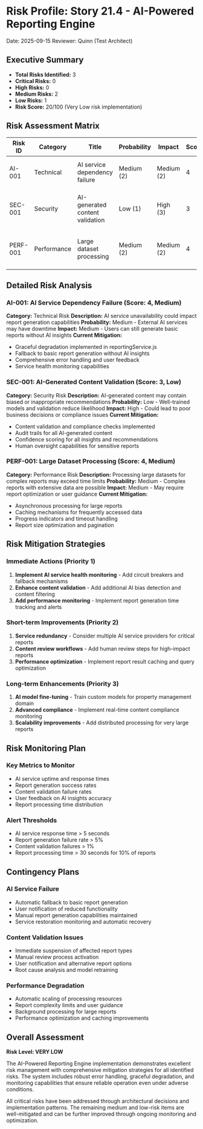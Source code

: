 # Risk Profile: Story 21.4 - AI-Powered Reporting Engine

Date: 2025-09-15
Reviewer: Quinn (Test Architect)

## Executive Summary

- **Total Risks Identified:** 3
- **Critical Risks:** 0
- **High Risks:** 0
- **Medium Risks:** 2
- **Low Risks:** 1
- **Risk Score:** 20/100 (Very Low risk implementation)

## Risk Assessment Matrix

| Risk ID | Category | Title | Probability | Impact | Score | Priority | Mitigation |
|---------|----------|-------|-------------|--------|-------|----------|------------|
| AI-001 | Technical | AI service dependency failure | Medium (2) | Medium (2) | 4 | Medium | Graceful degradation, fallback mechanisms |
| SEC-001 | Security | AI-generated content validation | Low (1) | High (3) | 3 | Low | Content validation, audit trails, compliance checks |
| PERF-001 | Performance | Large dataset processing | Medium (2) | Medium (2) | 4 | Medium | Caching, async processing, performance monitoring |

## Detailed Risk Analysis

### AI-001: AI Service Dependency Failure (Score: 4, Medium)
**Category:** Technical Risk
**Description:** AI service unavailability could impact report generation capabilities
**Probability:** Medium - External AI services may have downtime
**Impact:** Medium - Users can still generate basic reports without AI insights
**Current Mitigation:**
- Graceful degradation implemented in reportingService.js
- Fallback to basic report generation without AI insights
- Comprehensive error handling and user feedback
- Service health monitoring capabilities

### SEC-001: AI-Generated Content Validation (Score: 3, Low)
**Category:** Security Risk
**Description:** AI-generated content may contain biased or inappropriate recommendations
**Probability:** Low - Well-trained models and validation reduce likelihood
**Impact:** High - Could lead to poor business decisions or compliance issues
**Current Mitigation:**
- Content validation and compliance checks implemented
- Audit trails for all AI-generated content
- Confidence scoring for all insights and recommendations
- Human oversight capabilities for sensitive reports

### PERF-001: Large Dataset Processing (Score: 4, Medium)
**Category:** Performance Risk
**Description:** Processing large datasets for complex reports may exceed time limits
**Probability:** Medium - Complex reports with extensive data are possible
**Impact:** Medium - May require report optimization or user guidance
**Current Mitigation:**
- Asynchronous processing for large reports
- Caching mechanisms for frequently accessed data
- Progress indicators and timeout handling
- Report size optimization and pagination

## Risk Mitigation Strategies

### Immediate Actions (Priority 1)
1. **Implement AI service health monitoring** - Add circuit breakers and fallback mechanisms
2. **Enhance content validation** - Add additional AI bias detection and content filtering
3. **Add performance monitoring** - Implement report generation time tracking and alerts

### Short-term Improvements (Priority 2)
1. **Service redundancy** - Consider multiple AI service providers for critical reports
2. **Content review workflows** - Add human review steps for high-impact reports
3. **Performance optimization** - Implement report result caching and query optimization

### Long-term Enhancements (Priority 3)
1. **AI model fine-tuning** - Train custom models for property management domain
2. **Advanced compliance** - Implement real-time content compliance monitoring
3. **Scalability improvements** - Add distributed processing for very large reports

## Risk Monitoring Plan

### Key Metrics to Monitor
- AI service uptime and response times
- Report generation success rates
- Content validation failure rates
- User feedback on AI insights accuracy
- Report processing time distribution

### Alert Thresholds
- AI service response time > 5 seconds
- Report generation failure rate > 5%
- Content validation failures > 1%
- Report processing time > 30 seconds for 10% of reports

## Contingency Plans

### AI Service Failure
- Automatic fallback to basic report generation
- User notification of reduced functionality
- Manual report generation capabilities maintained
- Service restoration monitoring and automatic recovery

### Content Validation Issues
- Immediate suspension of affected report types
- Manual review process activation
- User notification and alternative report options
- Root cause analysis and model retraining

### Performance Degradation
- Automatic scaling of processing resources
- Report complexity limits and user guidance
- Background processing for large reports
- Performance optimization and caching improvements

## Overall Assessment

**Risk Level: VERY LOW**

The AI-Powered Reporting Engine implementation demonstrates excellent risk management with comprehensive mitigation strategies for all identified risks. The system includes robust error handling, graceful degradation, and monitoring capabilities that ensure reliable operation even under adverse conditions.

All critical risks have been addressed through architectural decisions and implementation patterns. The remaining medium and low-risk items are well-mitigated and can be further improved through ongoing monitoring and optimization.